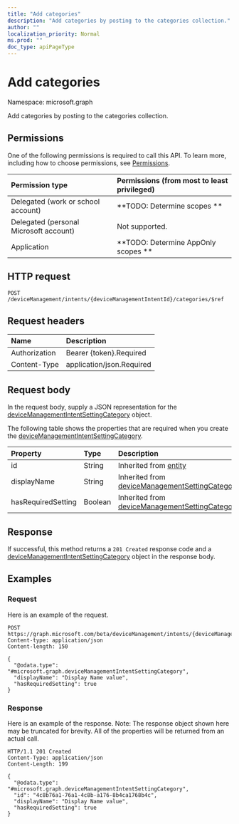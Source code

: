 ```yaml
---
title: "Add categories"
description: "Add categories by posting to the categories collection."
author: ""
localization_priority: Normal
ms.prod: ""
doc_type: apiPageType
---
```


# Add categories

Namespace: microsoft.graph

Add categories by posting to the categories collection.

## Permissions
One of the following permissions is required to call this API. To learn more, including how to choose permissions, see [Permissions](/concepts/permissions-reference.md).

|Permission type|Permissions (from most to least privileged)|
|:---|:---|
|Delegated (work or school account)|**TODO: Determine scopes **|
|Delegated (personal Microsoft account)|Not supported.|
|Application|**TODO: Determine AppOnly scopes **|

## HTTP request
<!-- {
  "blockType": "ignored"
}
-->
``` http
POST /deviceManagement/intents/{deviceManagementIntentId}/categories/$ref
```

## Request headers
|Name|Description|
|:---|:---|
|Authorization|Bearer {token}.Required|
|Content-Type|application/json.Required|

## Request body
In the request body, supply a JSON representation for the [deviceManagementIntentSettingCategory](../resources/devicemanagementintentsettingcategory.md) object.

The following table shows the properties that are required when you create the [deviceManagementIntentSettingCategory](../resources/devicemanagementintentsettingcategory.md).

|Property|Type|Description|
|:---|:---|:---|
|id|String| Inherited from [entity](../resources/entity.md)|
|displayName|String| Inherited from [deviceManagementSettingCategory](../resources/devicemanagementsettingcategory.md)|
|hasRequiredSetting|Boolean| Inherited from [deviceManagementSettingCategory](../resources/devicemanagementsettingcategory.md)|



## Response
If successful, this method returns a `201 Created` response code and a [deviceManagementIntentSettingCategory](../resources/devicemanagementintentsettingcategory.md) object in the response body.

## Examples

### Request
Here is an example of the request.
<!-- {
  "blockType": "request",
  "name": "create_devicemanagementintentsettingcategory_from_"
}
-->
``` http
POST https://graph.microsoft.com/beta/deviceManagement/intents/{deviceManagementIntentId}/categories
Content-type: application/json
Content-length: 150

{
  "@odata.type": "#microsoft.graph.deviceManagementIntentSettingCategory",
  "displayName": "Display Name value",
  "hasRequiredSetting": true
}
```

### Response
Here is an example of the response. Note: The response object shown here may be truncated for brevity. All of the properties will be returned from an actual call.
<!-- {
  "blockType": "response",
  "truncated": true,
  "@odata.type": "microsoft.graph.devicemanagementintentsettingcategory"
}
-->
``` http
HTTP/1.1 201 Created
Content-Type: application/json
Content-Length: 199

{
  "@odata.type": "#microsoft.graph.deviceManagementIntentSettingCategory",
  "id": "4c8b76a1-76a1-4c8b-a176-8b4ca1768b4c",
  "displayName": "Display Name value",
  "hasRequiredSetting": true
}
```

